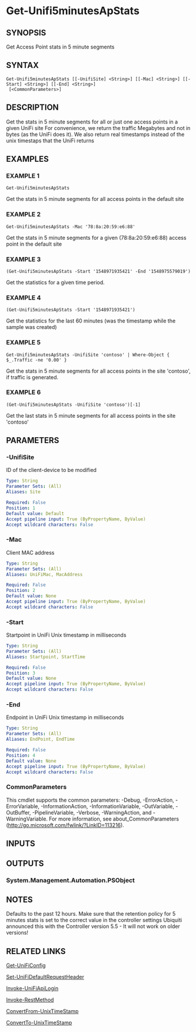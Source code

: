 ﻿---
external help file: UniFiTooling-help.xml
HelpVersion: 1.1.0
Locale: en-US
Module Guid: 7fff91a0-02eb-4df2-84d5-c7d3cd7f7a5d
Module Name: UniFiTooling
online version: https://github.com/Enatec/UniFiTooling/raw/master/docs/Get-Unifi5minutesApStats.md
schema: 2.0.0
---

# Get-Unifi5minutesApStats

## SYNOPSIS
Get Access Point stats in 5 minute segments

## SYNTAX

```
Get-Unifi5minutesApStats [[-UnifiSite] <String>] [[-Mac] <String>] [[-Start] <String>] [[-End] <String>]
 [<CommonParameters>]
```

## DESCRIPTION
Get the stats in 5 minute segments for all or just one access points in a given UniFi site
For convenience, we return the traffic Megabytes and not in bytes (as the UniFi does it).
We also return real timestamps instead of the unix timestaps that the UniFi returns

## EXAMPLES

### EXAMPLE 1
```
Get-Unifi5minutesApStats
```

Get the stats in 5 minute segments for all access points in the default site

### EXAMPLE 2
```
Get-Unifi5minutesApStats -Mac '78:8a:20:59:e6:88'
```

Get the stats in 5 minute segments for a given (78:8a:20:59:e6:88) access point in the default site

### EXAMPLE 3
```
(Get-Unifi5minutesApStats -Start '1548971935421' -End '1548975579019')
```

Get the statistics for a given time period.

### EXAMPLE 4
```
(Get-Unifi5minutesApStats -Start '1548971935421')
```

Get the statistics for the last 60 minutes (was the timestamp while the sample was created)

### EXAMPLE 5
```
Get-Unifi5minutesApStats -UnifiSite 'contoso' | Where-Object { $_.Traffic -ne '0.00' }
```

Get the stats in 5 minute segments for all access points in the site 'contoso', if traffic is generated.

### EXAMPLE 6
```
(Get-Unifi5minutesApStats -UnifiSite 'contoso')[-1]
```

Get the last stats in 5 minute segments for all access points in the site 'contoso'

## PARAMETERS

### -UnifiSite
ID of the client-device to be modified

```yaml
Type: String
Parameter Sets: (All)
Aliases: Site

Required: False
Position: 1
Default value: Default
Accept pipeline input: True (ByPropertyName, ByValue)
Accept wildcard characters: False
```

### -Mac
Client MAC address

```yaml
Type: String
Parameter Sets: (All)
Aliases: UniFiMac, MacAddress

Required: False
Position: 2
Default value: None
Accept pipeline input: True (ByPropertyName, ByValue)
Accept wildcard characters: False
```

### -Start
Startpoint in UniFi Unix timestamp in milliseconds

```yaml
Type: String
Parameter Sets: (All)
Aliases: Startpoint, StartTime

Required: False
Position: 3
Default value: None
Accept pipeline input: True (ByPropertyName, ByValue)
Accept wildcard characters: False
```

### -End
Endpoint in UniFi Unix timestamp in milliseconds

```yaml
Type: String
Parameter Sets: (All)
Aliases: EndPoint, EndTime

Required: False
Position: 4
Default value: None
Accept pipeline input: True (ByPropertyName, ByValue)
Accept wildcard characters: False
```

### CommonParameters
This cmdlet supports the common parameters: -Debug, -ErrorAction, -ErrorVariable, -InformationAction, -InformationVariable, -OutVariable, -OutBuffer, -PipelineVariable, -Verbose, -WarningAction, and -WarningVariable.
For more information, see about_CommonParameters (http://go.microsoft.com/fwlink/?LinkID=113216).

## INPUTS

## OUTPUTS

### System.Management.Automation.PSObject
## NOTES
Defaults to the past 12 hours.
Make sure that the retention policy for 5 minutes stats is set to the correct value in the controller settings
Ubiquiti announced this with the Controller version 5.5 - It will not work on older versions!

## RELATED LINKS

[Get-UniFiConfig]()

[Set-UniFiDefaultRequestHeader]()

[Invoke-UniFiApiLogin]()

[Invoke-RestMethod]()

[ConvertFrom-UnixTimeStamp]()

[ConvertTo-UnixTimeStamp]()

